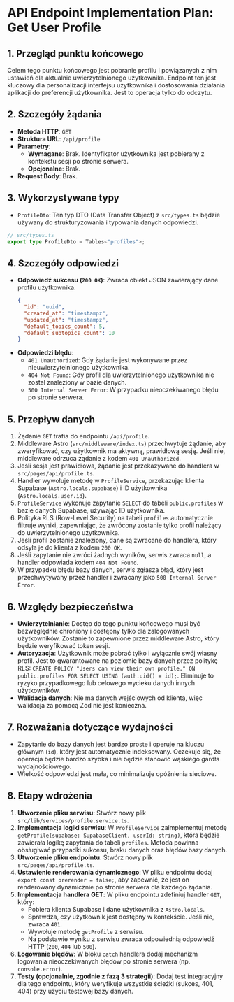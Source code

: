 # API Endpoint Implementation Plan: Get User Profile

## 1. Przegląd punktu końcowego

Celem tego punktu końcowego jest pobranie profilu i powiązanych z nim ustawień dla aktualnie uwierzytelnionego użytkownika. Endpoint ten jest kluczowy dla personalizacji interfejsu użytkownika i dostosowania działania aplikacji do preferencji użytkownika. Jest to operacja tylko do odczytu.

## 2. Szczegóły żądania

- **Metoda HTTP**: `GET`
- **Struktura URL**: `/api/profile`
- **Parametry**:
  - **Wymagane**: Brak. Identyfikator użytkownika jest pobierany z kontekstu sesji po stronie serwera.
  - **Opcjonalne**: Brak.
- **Request Body**: Brak.

## 3. Wykorzystywane typy

- `ProfileDto`: Ten typ DTO (Data Transfer Object) z `src/types.ts` będzie używany do strukturyzowania i typowania danych odpowiedzi.

```typescript
// src/types.ts
export type ProfileDto = Tables<"profiles">;
```

## 4. Szczegóły odpowiedzi

- **Odpowiedź sukcesu (`200 OK`)**: Zwraca obiekt JSON zawierający dane profilu użytkownika.
  ```json
  {
    "id": "uuid",
    "created_at": "timestampz",
    "updated_at": "timestampz",
    "default_topics_count": 5,
    "default_subtopics_count": 10
  }
  ```
- **Odpowiedzi błędu**:
  - `401 Unauthorized`: Gdy żądanie jest wykonywane przez nieuwierzytelnionego użytkownika.
  - `404 Not Found`: Gdy profil dla uwierzytelnionego użytkownika nie został znaleziony w bazie danych.
  - `500 Internal Server Error`: W przypadku nieoczekiwanego błędu po stronie serwera.

## 5. Przepływ danych

1.  Żądanie `GET` trafia do endpointu `/api/profile`.
2.  Middleware Astro (`src/middleware/index.ts`) przechwytuje żądanie, aby zweryfikować, czy użytkownik ma aktywną, prawidłową sesję. Jeśli nie, middleware odrzuca żądanie z kodem `401 Unauthorized`.
3.  Jeśli sesja jest prawidłowa, żądanie jest przekazywane do handlera w `src/pages/api/profile.ts`.
4.  Handler wywołuje metodę w `ProfileService`, przekazując klienta Supabase (`Astro.locals.supabase`) i ID użytkownika (`Astro.locals.user.id`).
5.  `ProfileService` wykonuje zapytanie `SELECT` do tabeli `public.profiles` w bazie danych Supabase, używając ID użytkownika.
6.  Polityka RLS (Row-Level Security) na tabeli `profiles` automatycznie filtruje wyniki, zapewniając, że zwrócony zostanie tylko profil należący do uwierzytelnionego użytkownika.
7.  Jeśli profil zostanie znaleziony, dane są zwracane do handlera, który odsyła je do klienta z kodem `200 OK`.
8.  Jeśli zapytanie nie zwróci żadnych wyników, serwis zwraca `null`, a handler odpowiada kodem `404 Not Found`.
9.  W przypadku błędu bazy danych, serwis zgłasza błąd, który jest przechwytywany przez handler i zwracany jako `500 Internal Server Error`.

## 6. Względy bezpieczeństwa

- **Uwierzytelnianie**: Dostęp do tego punktu końcowego musi być bezwzględnie chroniony i dostępny tylko dla zalogowanych użytkowników. Zostanie to zapewnione przez middleware Astro, który będzie weryfikować token sesji.
- **Autoryzacja**: Użytkownik może pobrać tylko i wyłącznie swój własny profil. Jest to gwarantowane na poziomie bazy danych przez politykę RLS: `CREATE POLICY "Users can view their own profile." ON public.profiles FOR SELECT USING (auth.uid() = id);`. Eliminuje to ryzyko przypadkowego lub celowego wycieku danych innych użytkowników.
- **Walidacja danych**: Nie ma danych wejściowych od klienta, więc walidacja za pomocą Zod nie jest konieczna.

## 7. Rozważania dotyczące wydajności

- Zapytanie do bazy danych jest bardzo proste i operuje na kluczu głównym (`id`), który jest automatycznie indeksowany. Oczekuje się, że operacja będzie bardzo szybka i nie będzie stanowić wąskiego gardła wydajnościowego.
- Wielkość odpowiedzi jest mała, co minimalizuje opóźnienia sieciowe.

## 8. Etapy wdrożenia

1.  **Utworzenie pliku serwisu**: Stwórz nowy plik `src/lib/services/profile.service.ts`.
2.  **Implementacja logiki serwisu**: W `ProfileService` zaimplementuj metodę `getProfile(supabase: SupabaseClient, userId: string)`, która będzie zawierała logikę zapytania do tabeli `profiles`. Metoda powinna obsługiwać przypadki sukcesu, braku danych oraz błędów bazy danych.
3.  **Utworzenie pliku endpointu**: Stwórz nowy plik `src/pages/api/profile.ts`.
4.  **Ustawienie renderowania dynamicznego**: W pliku endpointu dodaj `export const prerender = false;`, aby zapewnić, że jest on renderowany dynamicznie po stronie serwera dla każdego żądania.
5.  **Implementacja handlera GET**: W pliku endpointu zdefiniuj handler `GET`, który:
    - Pobiera klienta Supabase i dane użytkownika z `Astro.locals`.
    - Sprawdza, czy użytkownik jest dostępny w kontekście. Jeśli nie, zwraca `401`.
    - Wywołuje metodę `getProfile` z serwisu.
    - Na podstawie wyniku z serwisu zwraca odpowiednią odpowiedź HTTP (`200`, `404` lub `500`).
6.  **Logowanie błędów**: W bloku `catch` handlera dodaj mechanizm logowania nieoczekiwanych błędów po stronie serwera (np. `console.error`).
7.  **Testy (opcjonalnie, zgodnie z fazą 3 strategii)**: Dodaj test integracyjny dla tego endpointu, który weryfikuje wszystkie ścieżki (sukces, 401, 404) przy użyciu testowej bazy danych.
